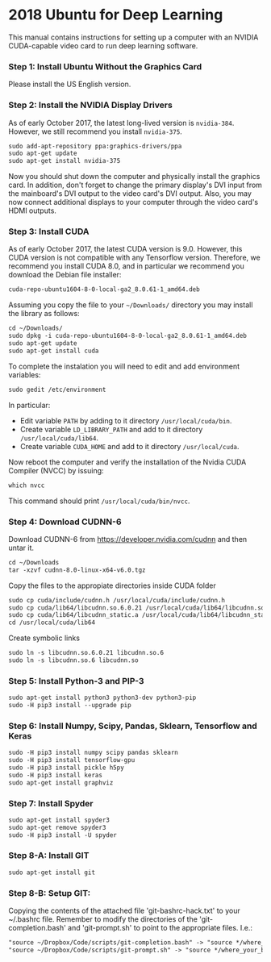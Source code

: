 # 2018 Ubuntu for Deep Learning

This manual contains instructions for setting up a computer with an NVIDIA CUDA-capable video card to run deep learning software. 

### Step 1: Install Ubuntu Without the Graphics Card

Please install the US English version. 

### Step 2: Install the NVIDIA Display Drivers

As of early October 2017, the latest long-lived version is `nvidia-384`. However, we still recommend you install `nvidia-375`. 
```markdown
sudo add-apt-repository ppa:graphics-drivers/ppa
sudo apt-get update
sudo apt-get install nvidia-375
```

Now you should shut down the computer and physically install the graphics card. In addition, don't forget to change the primary display's DVI input from the mainboard's DVI output to the video card's DVI output. Also, you may now connect additional displays to your computer through the video card's HDMI outputs. 

### Step 3: Install CUDA

As of early October 2017, the latest CUDA version is 9.0. However, this CUDA version is not compatible with any Tensorflow version. Therefore, we recommend you install CUDA 8.0, and in particular we recommend you download the Debian file installer:
```markdown
cuda-repo-ubuntu1604-8-0-local-ga2_8.0.61-1_amd64.deb
```

Assuming you copy the file to your `~/Downloads/` directory you may install the library as follows: 
```markdown
cd ~/Downloads/
sudo dpkg -i cuda-repo-ubuntu1604-8-0-local-ga2_8.0.61-1_amd64.deb
sudo apt-get update
sudo apt-get install cuda
```

To complete the instalation you will need to edit and add environment variables: 
```markdown
sudo gedit /etc/environment
```

In particular:

* Edit variable `PATH` by adding to it directory `/usr/local/cuda/bin`.
* Create variable `LD_LIBRARY_PATH` and add to it directory `/usr/local/cuda/lib64`.
* Create variable `CUDA_HOME` and add to it directory `/usr/local/cuda`.

Now reboot the computer and verify the installation of the Nvidia CUDA Compiler (NVCC) by issuing: 
```markdown
which nvcc
```
This command should print `/usr/local/cuda/bin/nvcc`. 

### Step 4: Download CUDNN-6

Download CUDNN-6 from https://developer.nvidia.com/cudnn and then untar it.
```markdown
cd ~/Downloads
tar -xzvf cudnn-8.0-linux-x64-v6.0.tgz
```

Copy the files to the appropiate directories inside CUDA folder
```markdown
sudo cp cuda/include/cudnn.h /usr/local/cuda/include/cudnn.h
sudo cp cuda/lib64/libcudnn.so.6.0.21 /usr/local/cuda/lib64/libcudnn.so.6.0.21
sudo cp cuda/lib64/libcudnn_static.a /usr/local/cuda/lib64/libcudnn_static.a
cd /usr/local/cuda/lib64
```

Create symbolic links
```markdown
sudo ln -s libcudnn.so.6.0.21 libcudnn.so.6
sudo ln -s libcudnn.so.6 libcudnn.so
```

### Step 5: Install Python-3 and PIP-3

```markdown
sudo apt-get install python3 python3-dev python3-pip
sudo -H pip3 install --upgrade pip
```

### Step 6: Install Numpy, Scipy, Pandas, Sklearn, Tensorflow and Keras
```markdown
sudo -H pip3 install numpy scipy pandas sklearn
sudo -H pip3 install tensorflow-gpu
sudo -H pip3 install pickle h5py
sudo -H pip3 install keras
sudo apt-get install graphviz
```

### Step 7: Install Spyder
```markdown
sudo apt-get install spyder3
sudo apt-get remove spyder3
sudo -H pip3 install -U spyder
```

### Step 8-A: Install GIT
```markdown
sudo apt-get install git
```
### Step 8-B: Setup GIT:
Copying the contents of the attached file 'git-bashrc-hack.txt' to your ~/.bashrc file. Remember to modify the directories of the 'git-completion.bash' and 'git-prompt.sh' to point to the appropriate files. I.e.: 

```markdown
"source ~/Dropbox/Code/scripts/git-completion.bash" -> "source */where_your_bash_and_sh_files_are/git-completion.bash"
"source ~/Dropbox/Code/scripts/git-prompt.sh" -> "source */where_your_bash_and_sh_files_are/git-prompt.sh"
```
